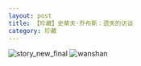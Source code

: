 ```yaml
---
layout: post
title: 【珍藏】史蒂夫·乔布斯：遗失的访谈
category: 珍藏
---
```

![story_new_final](http://r8o5ulg0o.hd-bkt.clouddn.com/img/story_new_final.png)
![wanshan](http://r8o5ulg0o.hd-bkt.clouddn.com/img/wanshan.png)



  




